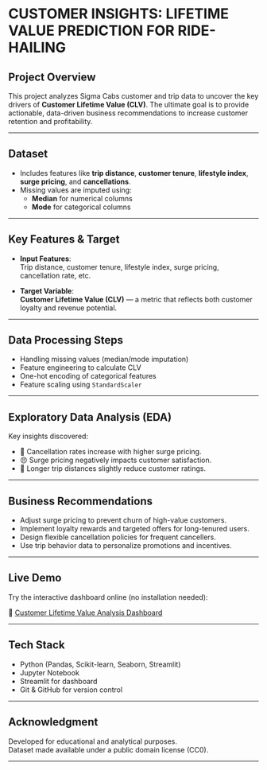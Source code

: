 # CUSTOMER INSIGHTS: LIFETIME VALUE PREDICTION FOR RIDE-HAILING

## Project Overview
This project analyzes Sigma Cabs customer and trip data to uncover the key drivers of **Customer Lifetime Value (CLV)**. The ultimate goal is to provide actionable, data-driven business recommendations to increase customer retention and profitability.

---

## Dataset

- Includes features like **trip distance**, **customer tenure**, **lifestyle index**, **surge pricing**, and **cancellations**.
- Missing values are imputed using:
  - **Median** for numerical columns
  - **Mode** for categorical columns

---

## Key Features & Target

- **Input Features**:  
  Trip distance, customer tenure, lifestyle index, surge pricing, cancellation rate, etc.

- **Target Variable**:  
  **Customer Lifetime Value (CLV)** — a metric that reflects both customer loyalty and revenue potential.

---

## Data Processing Steps

- Handling missing values (median/mode imputation)
- Feature engineering to calculate CLV
- One-hot encoding of categorical features
- Feature scaling using `StandardScaler`

---

## Exploratory Data Analysis (EDA)

Key insights discovered:
- 🚫 Cancellation rates increase with higher surge pricing.
- 😠 Surge pricing negatively impacts customer satisfaction.
- 🚗 Longer trip distances slightly reduce customer ratings.

---

## Business Recommendations

- Adjust surge pricing to prevent churn of high-value customers.
- Implement loyalty rewards and targeted offers for long-tenured users.
- Design flexible cancellation policies for frequent cancellers.
- Use trip behavior data to personalize promotions and incentives.

---

## Live Demo

Try the interactive dashboard online (no installation needed):

🔗 [Customer Lifetime Value Analysis Dashboard](https://customer-lifetime-value-analysis.streamlit.app)

---

## Tech Stack

- Python (Pandas, Scikit-learn, Seaborn, Streamlit)
- Jupyter Notebook
- Streamlit for dashboard
- Git & GitHub for version control

---

## Acknowledgment

Developed for educational and analytical purposes.  
Dataset made available under a public domain license (CC0).

---

